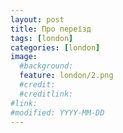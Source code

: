 ```yaml
---
layout: post
title: Про переїзд
tags: [london]
categories: [london]
image:
  #background:
  feature: london/2.png
  #credit:
  #creditlink:
#link:
#modified: YYYY-MM-DD
---
```


